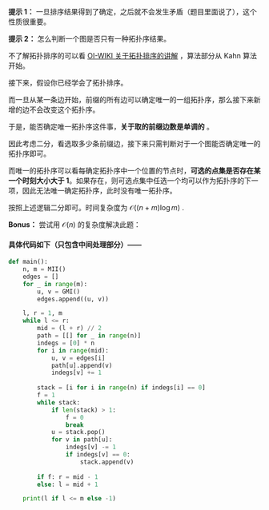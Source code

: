 **提示 1：** 一旦排序结果得到了确定，之后就不会发生矛盾（题目里面说了），这个性质很重要。

**提示 2：** 怎么判断一个图是否只有一种拓扑序结果。

不了解拓扑排序的可以看 [OI-WIKI 关于拓扑排序的讲解](https://oi-wiki.org/graph/topo/) ，算法部分从 Kahn 算法开始。

接下来，假设你已经学会了拓扑排序。

而一旦从某一条边开始，前缀的所有边可以确定唯一的一组拓扑序，那么接下来新增的边不会改变这个拓扑序。

于是，能否确定唯一拓扑序这件事，**关于取的前缀边数是单调的** 。

因此考虑二分，看选取多少条前缀边，接下来只需判断对于一个图能否确定唯一的拓扑序即可。

而唯一的拓扑序可以看每确定拓扑序中一个位置的节点时，**可选的点集是否存在某一个时刻大小大于 $1$**。如果存在，则可选点集中任选一个均可以作为拓扑序的下一项，因此无法唯一确定拓扑序，此时没有唯一拓扑序。

按照上述逻辑二分即可。时间复杂度为 $\mathcal{O}((n+m)\log m)$ .

**Bonus：** 尝试用 $\mathcal{O}(n)$ 的复杂度解决此题：

#### 具体代码如下（只包含中间处理部分）——

```Python []
def main():
    n, m = MII()
    edges = []
    for _ in range(m):
        u, v = GMI()
        edges.append((u, v))

    l, r = 1, m
    while l <= r:
        mid = (l + r) // 2
        path = [[] for _ in range(n)]
        indegs = [0] * n
        for i in range(mid):
            u, v = edges[i]
            path[u].append(v)
            indegs[v] += 1
        
        stack = [i for i in range(n) if indegs[i] == 0]
        f = 1
        while stack:
            if len(stack) > 1:
                f = 0
                break
            u = stack.pop()
            for v in path[u]:
                indegs[v] -= 1
                if indegs[v] == 0:
                    stack.append(v)
        
        if f: r = mid - 1
        else: l = mid + 1

    print(l if l <= m else -1)
```